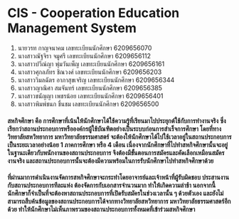 # CIS - Cooperation Education Management System
 1. นายวรท กาญจนาคม   เลขทะเบียนนักศึกษา 6209656070 
 2. นางสาวณัฐจิรา จมูศรี  เลขทะเบียนนักศึกษา 6209656112
 3. นางสาวปวีณ์ญา พุ่มวันเพ็ญ เลขทะเบียนนักศึกษา 6209656161
 4. นางสาวศุกลภัทร ชิณวงศ์ เลขทะเบียนนักศึกษา 6209656203
 5. นางสาววิมลฉัตร อาภาสุขเจริญ เลขทะเบียนนักศึกษา 6209656344
 6. นางสาวญาณิศา สมจันทร์ เลขทะเบียนนักศึกษา 6209656385
 7. นางสาวชนัญญา เพชรน้อย เลขทะเบียนนักศึกษา 6209656401
 8. นางสาวพิมพ์ชนก ชื่นชม เลขทะเบียนนักศึกษา 6209656500
####  **สหกิจศึกษา** คือ การศึกษาที่เน้นให้นักศึกษาได้ใช้ความรู้ที่เรียนมาไปประยุกต์ใช้กับการทำงานจริง ซึ่งเรียกว่าสถานประกอบการหรือองค์กรผู้ใช้บัณฑิตอย่างเป็นระบบก่อนการสำเร็จการศึกษา โดยที่ทางวิทยาลัยสหวิทยาการ มหาวิทยาลัยธรรมศาสตร์ จะต้องให้นักศึกษาได้ไปใช้เวลาอยู่ในสถานประกอบการเป็นระยะเวลาอย่างน้อย 1 ภาคการศึกษา หรือ 4 เดือน เนื่องจากนักศึกษาที่ไปทำสหกิจศึกษานั้นจะอยู่ในฐานะเดียวกับพนักงานของสถานประกอบการ จึงต้องมีขั้นตอนการสมัครและคัดเลือกเหมือนสมัครงานจริง และสถานประกอบการนั้นจะต้องมีความพร้อมในการรับนักศึกษาไปทำสหกิจศึกษาด้วย
#### ที่ผ่านมาการดำเนินงานจัดการสหกิจศึกษาจะกระทำโดยอาจารย์และเจ้าหน้าที่ผู้รับผิดชอบ ประสานงานกับสถานประกอบการทีละแห่ง ต้องจัดการกับเอกสารจำนวนมาก ทำให้เกิดความล่าช้า นอกจากนี้ นักศึกษาก็จำเป็นที่จะต้องหาสถานประกอบการที่เปิดรับสมัครในช่วงเวลานั้น ๆ ด้วยตัวเอง และยังไม่สามารถสืบค้นข้อมูลของสถานประกอบการได้จากทางวิทยาลัยสหวิทยาการ มหาวิทยาลัยธรรมศาสตร์อีกด้วย ทำให้นักศึกษาไม่เห็นภาพรวมของสถานประกอบการทั้งหมดที่เข้าร่วมสหกิจศึกษา
